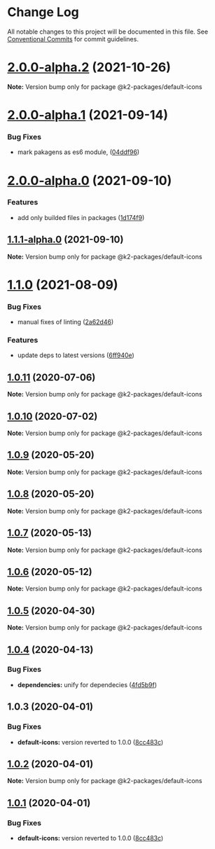 # Change Log

All notable changes to this project will be documented in this file.
See [Conventional Commits](https://conventionalcommits.org) for commit guidelines.

# [2.0.0-alpha.2](https://gitlab.com/kontur-private/k2/k2-front-end/compare/@k2-packages/default-icons@2.0.0-alpha.1...@k2-packages/default-icons@2.0.0-alpha.2) (2021-10-26)

**Note:** Version bump only for package @k2-packages/default-icons





# [2.0.0-alpha.1](https://gitlab.com/kontur-private/k2/k2-front-end/compare/@k2-packages/default-icons@2.0.0-alpha.0...@k2-packages/default-icons@2.0.0-alpha.1) (2021-09-14)


### Bug Fixes

* mark pakagens as es6 module, ([04ddf96](https://gitlab.com/kontur-private/k2/k2-front-end/commit/04ddf96cca47f098ce7f92fa561fd5063bcc1270))





# [2.0.0-alpha.0](https://gitlab.com/kontur-private/k2/k2-front-end/compare/@k2-packages/default-icons@1.1.1-alpha.0...@k2-packages/default-icons@2.0.0-alpha.0) (2021-09-10)


### Features

* add only builded files in packages ([1d174f9](https://gitlab.com/kontur-private/k2/k2-front-end/commit/1d174f9d6898f549fb257d92e17e10fb781cfc71))





## [1.1.1-alpha.0](https://gitlab.com/kontur-private/k2/k2-front-end/compare/@k2-packages/default-icons@1.1.0...@k2-packages/default-icons@1.1.1-alpha.0) (2021-09-10)

**Note:** Version bump only for package @k2-packages/default-icons





# [1.1.0](https://gitlab.com/kontur-private/k2/k2-front-end/compare/@k2-packages/default-icons@1.0.11...@k2-packages/default-icons@1.1.0) (2021-08-09)


### Bug Fixes

* manual fixes of linting ([2a62d46](https://gitlab.com/kontur-private/k2/k2-front-end/commit/2a62d46d7fa8bea26c8f7185f43f9fa444b6ff84))


### Features

* update deps to latest versions ([6ff940e](https://gitlab.com/kontur-private/k2/k2-front-end/commit/6ff940e12884bca89684a27397e467abf24404c3))





## [1.0.11](https://gitlab.com/kontur-private/k2/k2-front-end/compare/@k2-packages/default-icons@1.0.9...@k2-packages/default-icons@1.0.11) (2020-07-06)

**Note:** Version bump only for package @k2-packages/default-icons





## [1.0.10](https://gitlab.com/kontur-private/k2/k2-front-end/compare/@k2-packages/default-icons@1.0.9...@k2-packages/default-icons@1.0.10) (2020-07-02)

**Note:** Version bump only for package @k2-packages/default-icons





## [1.0.9](https://gitlab.com/kontur-private/k2/k2-front-end/compare/@k2-packages/default-icons@1.0.8...@k2-packages/default-icons@1.0.9) (2020-05-20)

**Note:** Version bump only for package @k2-packages/default-icons





## [1.0.8](https://gitlab.com/kontur-private/k2/k2-front-end/compare/@k2-packages/default-icons@1.0.7...@k2-packages/default-icons@1.0.8) (2020-05-20)

**Note:** Version bump only for package @k2-packages/default-icons





## [1.0.7](https://gitlab.com/kontur-private/k2/k2-front-end/compare/@k2-packages/default-icons@1.0.5...@k2-packages/default-icons@1.0.7) (2020-05-13)

**Note:** Version bump only for package @k2-packages/default-icons





## [1.0.6](https://gitlab.com/kontur-private/k2/k2-front-end/compare/@k2-packages/default-icons@1.0.4...@k2-packages/default-icons@1.0.6) (2020-05-12)

**Note:** Version bump only for package @k2-packages/default-icons





## [1.0.5](https://gitlab.com/kontur-private/k2/k2-front-end/compare/@k2-packages/default-icons@1.0.4...@k2-packages/default-icons@1.0.5) (2020-04-30)

**Note:** Version bump only for package @k2-packages/default-icons





## [1.0.4](https://gitlab.com/kontur-private/k2/k2-front-end/compare/@k2-packages/default-icons@1.0.3...@k2-packages/default-icons@1.0.4) (2020-04-13)


### Bug Fixes

* **dependencies:** unify for dependecies ([4fd5b9f](https://gitlab.com/kontur-private/k2/k2-front-end/commit/4fd5b9fae0e550d2aa30af4334f9e3dbe892e476))





## 1.0.3 (2020-04-01)


### Bug Fixes

* **default-icons:** version reverted to 1.0.0 ([8cc483c](https://gitlab.com/kontur-private/k2/k2-front-end/commit/8cc483ce97d7d2196e3512bae0bcdcb7c7cdc80f))





## [1.0.2](https://gitlab.com/kontur-private/k2/k2-front-end/compare/@k2-packages/default-icons@1.0.1...@k2-packages/default-icons@1.0.2) (2020-04-01)

**Note:** Version bump only for package @k2-packages/default-icons





## [1.0.1](https://gitlab.com/kontur-private/k2/k2-front-end/compare/@k2-packages/default-icons@1.0.2...@k2-packages/default-icons@1.0.1) (2020-04-01)


### Bug Fixes

* **default-icons:** version reverted to 1.0.0 ([8cc483c](https://gitlab.com/kontur-private/k2/k2-front-end/commit/8cc483ce97d7d2196e3512bae0bcdcb7c7cdc80f))

